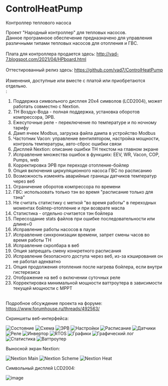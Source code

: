 # ControlHeatPump
Контроллер теплового насоса

Проект "Народный контроллер" для тепловых насосов.<br>
Данное програмноое обеспечение предназначено для управления<br>
различными типами тепловых насосов для отопления и ГВС.<br>
<br>
Плата для контроллера продается здесь: http://vad-7.blogspot.com/2021/04/HPboard.html
<br>
<br>
Оттестированный релиз здесь: https://github.com/vad7/ControlHeatPump<br>
<br>
Изменения, доступные или вместе с платой или приобретаются отдельно.<br>:
1. Поддержка символьного дисплея 20x4 символов (LCD2004), может работать совместно с Nextion.
2. ТН Воздух-Вода - полная поддержка, установка оборотов компрессора, ЭРВ.
3. Ежесуточные реле - переключение по температуре и по ночному тарифу
4. Дамп ячеек Modbus, загрузка файла дампа в устройство Modbus
5. Частотник Vacon: управление вентилятором, настройка мощности, контроль температуры, авто-сброс ошибки связи
6. Дисплей Nextion: описание ошибки ТН текстом на главном экране
7. Исправление множества ошибок в функциях: EEV, WR, Vacon, COP, Pumps, web
8. Корректировка ЭРВ при переходе отопление-бойлер
9. Опция включения циркуляционного насоса ГВС по расписанию
10. Возможность изменять аварийные границы датчиков температур через веб
11. Ограничение оборотов компрессора по времени
12. ГВС: использовать только тэн во время "расписание только для тэна"
13. Не считать статистику с меткой "во время работы" в переходных моментах бойлер-отопление и при возврате масла
14. Статистика - отдельно считается тэн бойлера
15. Пересоздание stats файлов при ошибке последовательности или длине=0
16. Исправление работы насосов в паузе
17. Исправление синхронизации времени, запрет смены часов во время работы ТН
18. Исправление скролбара в веб
19. Опция запрещать смену конкретного расписания
20. Исправление безопасного доступа через веб, из-за кэширования он не работал адекватно
21. Опция продолжения отопления после нагрева бойлера, если внутри гистерезиса
22. Отображение на веб о включении суточных реле
23. Корректировка минимальной мощности ваттроутера в зависимости текущей мощности с MPPT
<br><br>

Подробное обсуждение проекта на форуме: <br>
https://www.forumhouse.ru/threads/492563/


Скриншеты веб-интерфейса:

![Состояние](https://user-images.githubusercontent.com/6220128/56410007-3079bb00-6284-11e9-829b-f6a959f91073.png)
![Схема](https://user-images.githubusercontent.com/6220128/56410009-3079bb00-6284-11e9-804b-d476fb43ca89.png)
![ЭРВ](https://user-images.githubusercontent.com/6220128/56410010-3079bb00-6284-11e9-9673-fb239037f33a.png)
![Настройки](https://user-images.githubusercontent.com/6220128/56410003-2fe12480-6284-11e9-91c9-26ff2ed4c03b.png)
![Расписание](https://user-images.githubusercontent.com/6220128/56410004-2fe12480-6284-11e9-8b03-78b331157580.png)
![Датчики](https://user-images.githubusercontent.com/6220128/56410001-2fe12480-6284-11e9-8cd5-69d094656276.png)
![Реле](https://user-images.githubusercontent.com/6220128/56410005-2fe12480-6284-11e9-8a4d-72b94401ffb2.png)
![Инвертор](https://user-images.githubusercontent.com/6220128/56410002-2fe12480-6284-11e9-8702-9bad735ddebe.png)
![RTOS](https://user-images.githubusercontent.com/6220128/56409998-2f488e00-6284-11e9-851b-1800e9cf688d.png)
![Графики](https://user-images.githubusercontent.com/6220128/56410245-1a202f00-6285-11e9-8991-ae68be600a8a.png)
![Графический лог](https://user-images.githubusercontent.com/6220128/56410000-2fe12480-6284-11e9-8b83-9b014c41a389.png)
![Статистика](https://user-images.githubusercontent.com/6220128/56410008-3079bb00-6284-11e9-97d6-145e7347cb60.png)
![Ваттроутер](https://user-images.githubusercontent.com/6220128/92506657-72572880-f20e-11ea-9791-e899aa069e9d.png)

Выносной экран Nextion:

![Nextion Main](https://user-images.githubusercontent.com/6220128/59842650-a15e5180-935f-11e9-894a-a86d4157c38c.png)
![Nextion Scheme](https://user-images.githubusercontent.com/6220128/59842761-d8346780-935f-11e9-878e-2635b119225a.png)
![Nextion Heat](https://user-images.githubusercontent.com/6220128/59842865-12056e00-9360-11e9-98db-e4ee1a1464a2.png)

Символьный дисплей LCD2004:

![image](https://user-images.githubusercontent.com/6220128/114034672-11b4ca80-9887-11eb-8aec-747a6301cb63.png)
